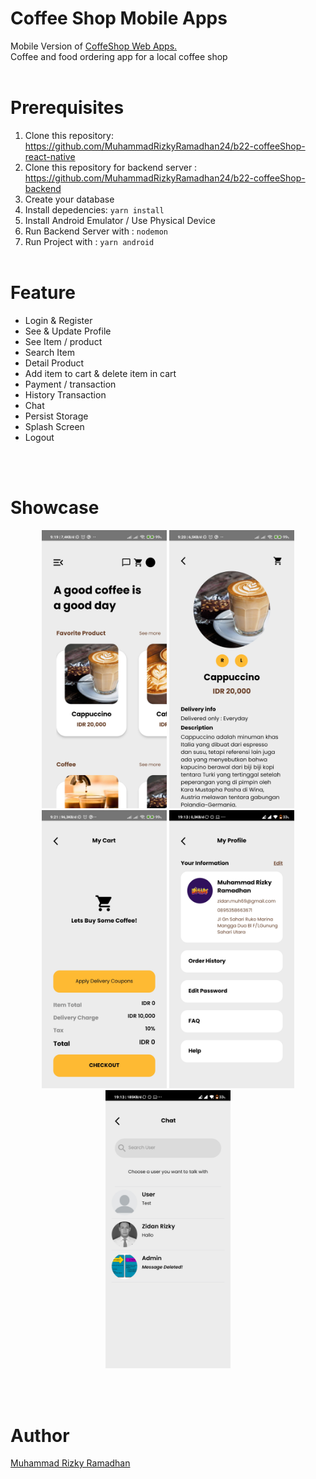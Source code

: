 # Coffee Shop Mobile Apps
Mobile Version of <a href="https://github.com/MuhammadRizkyRamadhan24/b22-coffeeshop-web-react">CoffeShop Web Apps.</a> </br> Coffee and food ordering app for a local coffee shop
<br> </br>

# Prerequisites
1. Clone this repository: https://github.com/MuhammadRizkyRamadhan24/b22-coffeeShop-react-native
2. Clone this repository for backend server : https://github.com/MuhammadRizkyRamadhan24/b22-coffeeShop-backend
3. Create your database
4. Install depedencies:  ```yarn install```
5. Install Android Emulator / Use Physical Device
6. Run Backend Server with :  ``nodemon``
7. Run Project with : ```yarn android```
<br> </br>

# Feature
<ul>
<li>Login & Register</li>
<li>See & Update Profile</li>
<li>See Item / product</li>
<li>Search Item</li>
<li>Detail Product</li>
<li>Add item to cart & delete item in cart</li>
<li>Payment / transaction</li>
<li>History Transaction</li>
<Li>Chat</Li>
<li>Persist Storage</li>
<li>Splash Screen</li>
<li>Logout</li>
</ul>

<br> </br>
# Showcase
<div align="center">
    <img width="200" src="https://raw.githubusercontent.com/MuhammadRizkyRamadhan24/b22-coffeeShop-react-native/master/ss/Screenshot_2021-09-15-09-19-39-124_com.coffeeshop.jpg">   
    <img width="200" src="https://raw.githubusercontent.com/MuhammadRizkyRamadhan24/b22-coffeeShop-react-native/master/ss/Screenshot_2021-09-15-09-20-45-518_com.coffeeshop.jpg">
    <img width="200" src="https://raw.githubusercontent.com/MuhammadRizkyRamadhan24/b22-coffeeShop-react-native/master/ss/Screenshot_2021-09-15-09-21-03-877_com.coffeeshop.jpg">
    <img width="200" src="https://raw.githubusercontent.com/MuhammadRizkyRamadhan24/b22-coffeeShop-react-native/master/ss/Screenshot_2021-10-06-19-13-16-962_com.coffeeshop.jpg">
    <img width="200" src="https://raw.githubusercontent.com/MuhammadRizkyRamadhan24/b22-coffeeShop-react-native/master/ss/Screenshot_2021-10-06-19-13-30-958_com.coffeeshop.jpg">
</div>

<br> </br>
# Author
<a href="https://www.linkedin.com/in/zidan-ramadhan/">Muhammad Rizky Ramadhan</a>
